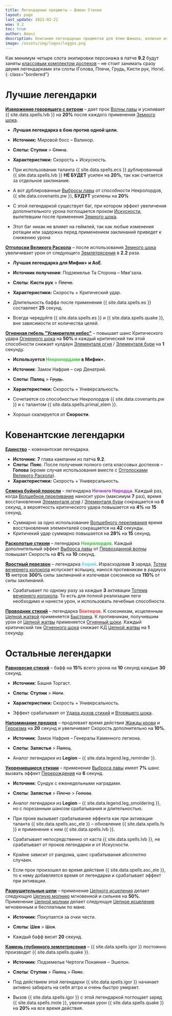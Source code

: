 ```yaml
---
title: Легендарные предметы – Шаман Стихии
layout: page
last_update: 2022-02-22
wow: 9.2
toc: true
author: Amani
description: Описание легендарных предметов для Элем Шамана, включая источники добычи, рекомендованные статы, слот и многое другое.
image: /assets/img/logos/leggos.png
---
```


Как минимум четыре слота экипировки персонажа в патче **9.2** будут заняты [классовым комплектом доспехов](https://stormkeeper.ru/ele/patch-9-2.html#%D0%BA%D0%BB%D0%B0%D1%81%D1%81%D0%BE%D0%B2%D1%8B%D0%B9-%D0%BA%D0%BE%D0%BC%D0%BF%D0%BB%D0%B5%D0%BA%D1%82-%D0%B4%D0%BE%D1%81%D0%BF%D0%B5%D1%85%D0%BE%D0%B2) – не стоит занимать сразу двумя легендарками эти слоты (Голова, Плечи, Грудь, Кисти рук, Ноги).
{: class="bordered"}



# Лучшие легендарки

<a href="https://ru.wowhead.com/spell=336063" target="blank" data-wh-icon-size="medium" >**Извержение говорящего с ветром**</a> – дает прок [Волны лавы](https://ru.wowhead.com/spell=77756/) и усиливает {{ site.data.spells.lvb }} на **20%** после каждого применения [Земного шока](https://ru.wowhead.com/spell=8042).

* **Лучшая легендарка в бою против одной цели.**

* **Источник:** Мировой босс – Валинор. 
* **Слоты:** **Ступни** > ~~Спина~~.
* **Характеристики:** Скорость + Искусность. 

* При использовании таланта {{ site.data.spells.ecs }} дублированный {{ site.data.spells.lvb }} **НЕ БУДЕТ** усилен на **20%**, так как считается за отдельное заклинание.
* А вот дублированные [Выбросы лавы](https://ru.wowhead.com/spell=51505) от способности Некролордов, {{ site.data.covenants.pw }}, **БУДУТ** усилены на **20%**
* С этой легендаркой существует баг, при котором эффект увеличения дополнительного урона поглощается проком [Искусности](https://ru.wowhead.com/spell=168534), вылетевшим после применения [Земного шока](https://ru.wowhead.com/spell=8042).
* Этот баг никак не влияет на геймлей, так как любые изменения ротации или задержка перед применением заклинаний приведет к снижению урона

<a href="https://ru.wowhead.com/spell=336215" target="blank" data-wh-icon-size="medium" >**Отголоски Великого Раскола**</a> – после использования [Земного шока](https://ru.wowhead.com/spell=8042) увеличивает урон от следующего [Землетрясения](https://ru.wowhead.com/spell=61882) в **2.2** раза.

* **Лучшая легендарка для Мифик+ и АоЕ**.

* **Источник получения**: Подземелье Та Сторона – Мве'зала. 
* **Слоты**: **Кисти рук** > ~~Плечо~~. 
* **Характеристики:** Скорость + Критический удар.

* Длительность баффа после применения {{ site.data.spells.es }} составляет **25** секунд.
* Всегда чередуйте {{ site.data.spells.es }} и {{ site.data.spells.quake }}, вне зависимости от количества целей.

<a href="https://ru.wowhead.com/spell=336734" target="blank" data-wh-icon-size="medium" >**Огненная гибель "Усмирителя небес"**</a> – повышает шанс Критического удара [Огненного шока](https://ru.wowhead.com/spell=188389) на **50%** и каждый критический тик этой способности снижает кулдаун [Элементаля огня](https://ru.wowhead.com/spell=198067) / [Элементаля бури](https://ru.wowhead.com/spell=192249) на **1** секунду.

* **Используется <span style="color:#40bf40;font-size:1em;">Некролордами</span> в Мифик+.**

* **Источник**: Замок Нафрия – сир Денатрий. 
* **Слоты**: **Палец** > ~~Грудь~~.
* **Характеристики:** Скорость + Универсальность.

* Сочетается со способностью Некролордов {{ site.data.covenants.pw }} и с талантом {{ site.data.spells.primal_elem }}.
* Хорошо скалируется от **Скорости**.

# Ковенантские легендарки

<a href="https://ru.wowhead.com/spell=364852/" target="blank" data-wh-icon-size="medium" >**Единство**</a> – ковенантская легендарка.

* **Источник**: **7** глава кампании из патча **9.2**.
* **Слоты**: **Пояс**. После получения полного сета классовых доспехов – **Голова** (кроме случая использования вместе с [Отголосками Великого Раскола](https://ru.wowhead.com/spell=336215)).
* **Характеристики:** Скорость + Универсальность.


<a href="https://ru.wowhead.com/spell=356218/" target="blank" data-wh-icon-size="medium" >**Семена буйной поросли**</a> – легендарка <span style="color:#a330c9;font-size:1em;">**Ночного Народца**</span>. Каждый раз, когда [Волшебное переливание](https://ru.wowhead.com/spell=328923) наносит урон (максимум **7** раз), время восстановления [Элементаля огня](https://ru.wowhead.com/spell=198067) / [Элементаля бури](https://ru.wowhead.com/spell=192249) сокращается на **6** секунд, а вероятность критического удара повышается на **4%** на **15** секунд.

* Суммарно за одно использование [Волшебного переливания](https://ru.wowhead.com/spell=328923) время восстановления элементалей сокращается на **42** секунды.
* Критичекий удар суммарно повышается на **28%** на **15** секунд.

<a href="https://ru.wowhead.com/spell=354647" target="blank" data-wh-icon-size="medium" >**Расколотые стихии**</a> – легендарка <span style="color:#40bf40;font-size:1em;">**Некролордов**</span>. Каждый дополнительный эффект [Выброса лавы](https://ru.wowhead.com/spell=51505) от [Первозданной волны](https://ru.wowhead.com/spell=326059) повышает Скорость на **8%** на **10** секунд.

<a href="https://ru.wowhead.com/spell=356789" target="blank" data-wh-icon-size="medium" >**Яростный перезвон**</a> – легендарка <span style="color:#68ccef;font-size:1em;">**Кирий**</span>. Израсходовав **3** заряда, [Тотем вечернего колокола](https://ru.wowhead.com/spell=324386) испускает вспышку, нанося противникам в радиусе **15** метров **300%** силы заклинаний и излечивая союзников на **110%** от силы заклинаний.

* Срабатывает по одному разу за каждые **3** активации [Тотема вечернего колокола](https://ru.wowhead.com/spell=324386). То есть для полной реализации леги необходимо и нанести урон, и использовать лечебные способности. 

<a href="https://ru.wowhead.com/spell=356250" target="blank" data-wh-icon-size="medium" >**Проводник стихий**</a> – легендарка <span style="color:#ff4040;font-size:1em;">**Вентиров**</span>. К союзникам, исцеленным [Цепной жатвой](https://ru.wowhead.com/spell=320674) применяется [Быстрина](https://ru.wowhead.com/spell=61295). К противникам, получившим урон от [Цепной жатвы](https://ru.wowhead.com/spell=320674) применяется [Огненный шоки](https://ru.wowhead.com/spell=188389). Каждый критический тик [Огненного шока](https://ru.wowhead.com/spell=188389) снижает КД [Цепной жатвы](https://ru.wowhead.com/spell=320674) на **1** секунду.

# Остальные легендарки

<a href="https://ru.wowhead.com/spell=336730" target="blank" data-wh-icon-size="medium" >**Равновесие стихий**</a> – бафф на **15%** всего урона на **10** секунд каждые **30** секунд.

* **Источник**: Башня Торгаст. 
* **Слоты**: **Ступни** > ~~Ноги~~.
* **Характеристики:** Скорость + Универсальность.

* Эффект срабатывает от [Удара духов стихий](https://ru.wowhead.com/spell=117014) и [Вторящего шока](https://ru.wowhead.com/spell=320125).

<a href="https://ru.wowhead.com/spell=336741" target="blank" data-wh-icon-size="medium" >**Напоминание предков**</a> – продлевает время действия [Жажды крови](https://ru.wowhead.com/spell=2825) и [Героизма](https://ru.wowhead.com/spell=32182/) на **20** секунд и увеличивает Скорость дополнительно на **10%**.

* **Источник**: Замок Нафрия – Генералы Каменного легиона.  
* **Слоты**: **Запястья** > ~~Палец~~.

* Аналог легендарки из **Legion** – {{ site.data.legend.leg_reminder }}. 

<a href="https://ru.wowhead.com/spell=336738" target="blank" data-wh-icon-size="medium" >**Укоренившиеся стихии**</a> – применение [Выброса лавы](https://ru.wowhead.com/spell=51505) имеет **7%** шанс вызвать эффект [Перерождения](https://ru.wowhead.com/spell=114050) на **6** секунд.

* **Источник**: Сундук с еженедельными наградами.  
* **Слоты**: **Запястья** > ~~Плечо~~ > ~~Голова~~.

* Аналог легендарки из **Legion** – {{ site.data.legend.leg_smoldering }}, но с порезанным шансом срабатывания и длительностью. 
* При проке вызывает срабатывание эффекта как при активации таланта {{ site.data.spells.asc_ele }} – обновление {{ site.data.spells.fs }} и применение к ним {{ site.data.spells.lvb }}.
* Срабатывает непосредственно от каста {{ site.data.spells.lvb }}, не срабатывает от проков легендарки и от Искусности.
* Крайне зависит от рандома, шанс срабатывания абсолютно случаен.
* Если прок произошел во время действия {{ site.data.spells.asc_ele }}, то к нему добавляется время от легендарки и срабатывает эффект при активации.

<a href="https://ru.wowhead.com/spell=336735" target="blank" data-wh-icon-size="medium" >**Разрушительные цепи**</a> – применение [Цепного исцеления](https://ru.wowhead.com/spell=1064/) делает следующую [Цепную молнию](https://ru.wowhead.com/spell=188443) мгновенной и сильнее на **50%**. Применение [Цепной молнии](https://ru.wowhead.com/spell=188443) делает следующуе [Цепное исцеление](https://ru.wowhead.com/spell=1064/) мгновенным и бесплатным по мане.

* **Источник**: Покупается за очки чести.  
* **Слоты**: **Шея** > ~~Шея~~.

* Каждый бафф висит **20** секунд.

<a href="https://ru.wowhead.com/spell=336739" target="blank" data-wh-icon-size="medium" >**Камень глубинного землетрясения**</a> – {{ site.data.spells.igor }} постоянно производит {{ site.data.spells.quake }}.

* **Источник**: Подземелье Чертоги Покаяния – Эшелон.  
* **Слоты**: **Ступни** > ~~Палец~~ > ~~Пояс~~.

* Под действием этой легендарки {{ site.data.spells.igor }} начинает активно забирать на себя аггро и очень быстро умирает.
* Вызов {{ site.data.spells.igor }} с этой легендаркой поглощает заряд {{ site.data.spells.mote }}, увеличивая урон {{ site.data.spells.quake }} на **20%** на все время действия.




